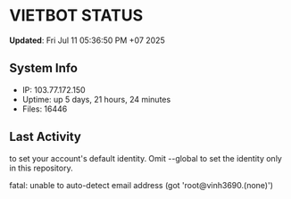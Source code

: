 # VIETBOT STATUS
**Updated**: Fri Jul 11 05:36:50 PM +07 2025

## System Info
- IP: 103.77.172.150
- Uptime: up 5 days, 21 hours, 24 minutes
- Files: 16446

## Last Activity

to set your account's default identity.
Omit --global to set the identity only in this repository.

fatal: unable to auto-detect email address (got 'root@vinh3690.(none)')
